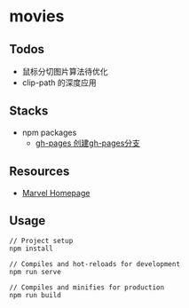 # movies

## Todos
- 鼠标分切图片算法待优化
- clip-path 的深度应用

## Stacks
- npm packages
  - [gh-pages 创建gh-pages分支](https://github.com/tschaub/gh-pages#options)

## Resources
- [Marvel Homepage](https://www.marvel.com/)

## Usage

```
// Project setup
npm install

// Compiles and hot-reloads for development
npm run serve

// Compiles and minifies for production
npm run build
```
